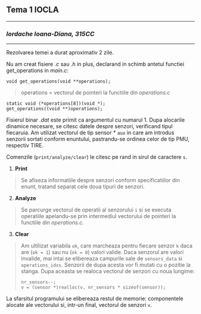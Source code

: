 ## **Tema 1 IOCLA**
---
### *Iordache Ioana-Diana, 315CC*
---

Rezolvarea temei a durat aproximativ 2 zile.

Nu am creat fisiere *.c* sau *.h* in plus, declarand in schimb antetul functiei
get_operations in *main.c*:
```
void get_operations(void **operations);
```
 > operations = vectorul de pointeri la functiile din *operations.c*
```    
static void (*operations[8])(void *);
get_operations((void **)operations);
```
Fisierul binar *.dat* este primit ca argumentul cu numarul 1.
Dupa alocarile dinamice necesare, se citesc datele despre senzori, verificand
tipul fiecaruia.
Am utilizat vectorul de tip sensor * `aux` in care am introdus senzorii sortati
conform enuntului, pastrandu-se ordinea celor de tip PMU, respectiv TIRE.

Comenzile (`print/analyze/clear`) le citesc pe rand in sirul de caractere `s`.

1. **Print**

> Se afiseza informatiile despre senzori conform specificatiilor din enunt, 
> tratand separat cele doua tipuri de senzori.

2. **Analyze**
   
> Se parcurge vectorul de operatii al senzorului `i` si se executa operatiile
> apelandu-se prin intermediul vectorului de pointeri la functiile din
> *operations.c*.

3. **Clear**
   
> Am ultilizat variabila `ok`, care marcheaza pentru fiecare senzor `k` daca are
>  (`ok = 1`) sau nu (`ok = 0`) valori valide. Daca senzorul are valori
> invalide, mai intai se elibereaza campurile sale de `sensors_data` si
> `operations_idxs`. Senzorii de dupa acesta vor fi mutati cu o pozitie
> la stanga. Dupa aceasta se realoca vectorul de senzori cu noua lungime:
> ```
> nr_sensors--;
> v = (sensor *)realloc(v, nr_sensors * sizeof(sensor));
>```

La sfarsitul programului se elibereaza restul de memorie: componentele alocate
ale vectorului si, intr-un final, vectorul de senzori `v`.